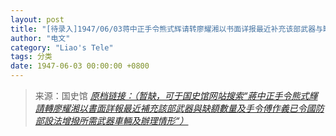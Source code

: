 ```yaml
---
layout: post
title: "[待录入]1947/06/03蒋中正手令熊式辉请转廖耀湘以书面详报最近补充该部武器与缺额数量及手令傅作义已令国防部设法增拨所需武器车辆及办理情形"
author: "电文"
category: "Liao's Tele"
tags: 分类
date: 1947-06-03 00:00:00 +0800
---
```

> 来源：国史馆 [*原档链接：（暂缺，可于国史馆网站搜索“蔣中正手令熊式輝請轉廖耀湘以書面詳報最近補充該部武器與缺額數量及手令傅作義已令國防部設法增撥所需武器車輛及辦理情形“）*]()
